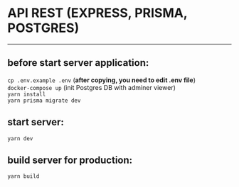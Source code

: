 # API REST (EXPRESS, PRISMA, POSTGRES)
***
## before start server application:

`cp .env.example .env` (**after copying, you need to edit .env file**)<br />
`docker-compose up` (init Postgres DB with adminer viewer)<br />
`yarn install`</br>
`yarn prisma migrate dev`</br>

## start server:
`yarn dev`

## build server for production:
`yarn build`
